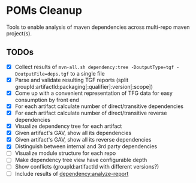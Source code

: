 # POMs Cleanup

Tools to enable analysis of maven dependencies across multi-repo maven project(s).

## TODOs
- [x] Collect results of `mvn-all.sh dependency:tree -DoutputType=tgf -DoutputFile=deps.tgf` to a single file
- [x] Parse and validate resulting TGF reports (split groupId:artifactId:packaging[:qualifier]:version[:scope])
- [x] Come up with a convenient representation of TFG data for easy consumption by front end
- [x] For each artifact calculate number of direct/transitive dependencies
- [x] For each artifact calculate number of direct/transitive reverse dependencies
- [x] Visualize dependency tree for each artifact
- [x] Given artifact's GAV, show all its dependencies
- [x] Given artifact's GAV, show all its reverse dependencies
- [x] Distinguish between internal and 3rd party dependencies
- [ ] Visualize module structure for each repo
- [ ] Make dependency tree view have configurable depth
- [ ] Show conflicts (groupId:artifactId with different versions?)
- [ ] Include results of [dependency:analyze-report](https://maven.apache.org/plugins/maven-dependency-plugin/analyze-report-mojo.html)
